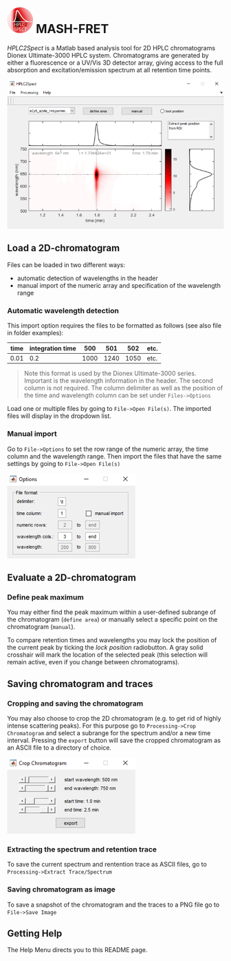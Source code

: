 # <img src="docs/hplc2spect_icon.png" alt="" width=60> MASH-FRET

*HPLC2Spect* is a Matlab based analysis tool for 2D HPLC chromatograms Dionex Ultimate-3000 HPLC system. Chromatograms are generated by either a fluorescence or a UV/Vis 3D detector array, giving access to the full absorption and excitation/emission spectrum at all retention time points.

<img src="docs/interface_HPLC2Spect.png" alt="" width=pixels>

## Load a 2D-chromatogram
Files can be loaded in two different ways:
- automatic detection of wavelengths in the header 
- manual import of the numeric array and specification of the wavelength range

### Automatic wavelength detection
This import option requires the files to be formatted as follows (see also file in folder examples):

| time | integration time | 500 | 501 | 502 | etc. |
| --- | --- | --- | --- | --- | --- |
| 0.01 | 0.2 | 1000 | 1240 | 1050 | etc. |

> Note this format is used by the Dionex Ultimate-3000 series. Important is the wavelength information in the header. The second column is not required. The column delimiter as well as the position of the time and wavelength column can be set under `Files->Options`

Load one or multiple files by going to `File->Open File(s)`. The imported files will display in the dropdown list.

### Manual import
Go to `File->Options` to set the row range of the numeric array, the time column and the wavelength range. Then import the files that have the same settings by going to `File->Open File(s)`

<img src="docs/fileimport_options.png" alt="" width=pixels>


## Evaluate a 2D-chromatogram

### Define peak maximum
You may either find the peak maximum within a user-defined subrange of the chromatogram (`define area`) or manually select a specific point on the chromatogram (`manual`).

To compare retention times and wavelengths you may lock the position of the current peak by ticking the *lock position* radiobutton. A gray solid crosshair will mark the location of the selected peak (this selection will remain active, even if you change between chromatograms).

## Saving chromatogram and traces

### Cropping and saving the chromatogram
You may also choose to crop the 2D chromatogram (e.g. to get rid of highly intense scattering peaks). For this purpose go to `Processing->Crop Chromatogram` and select a subrange for the spectrum and/or a new time interval. Pressing the `export` button will save the cropped chromatogram as an ASCII file to a directory of choice.

<img src="docs/cropping_chromatogram.png" alt="" width=pixels>


### Extracting the spectrum and retention trace
To save the current spectrum and rentention trace as ASCII files, go to `Processing->Extract Trace/Spectrum`
 
### Saving chromatogram as image
To save a snapshot of the chromatogram and the traces to a PNG file go to `File->Save Image`

## Getting Help
The Help Menu directs you to this README page.